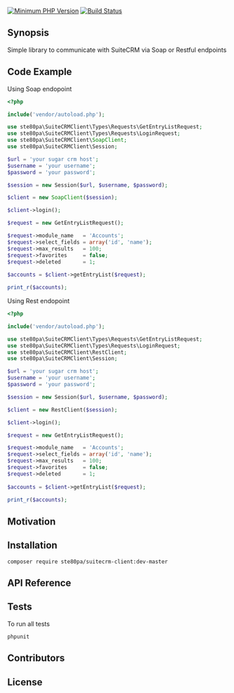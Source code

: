 [![Minimum PHP Version](https://img.shields.io/badge/php-%3E%3D%205.3-8892BF.svg)](https://php.net/)
[![Build Status](https://travis-ci.org/ste80pa/suitecrm-client.svg?branch=master)](https://travis-ci.org/ste80pa/suitecrm-client)

## Synopsis

Simple library to communicate with SuiteCRM via Soap or Restful endpoints

## Code Example

Using Soap endopoint

```php
<?php

include('vendor/autoload.php');

use ste80pa\SuiteCRMClient\Types\Requests\GetEntryListRequest;
use ste80pa\SuiteCRMClient\Types\Requests\LoginRequest;
use ste80pa\SuiteCRMClient\SoapClient;
use ste80pa\SuiteCRMClient\Session;

$url = 'your sugar crm host';
$username = 'your username';
$password = 'your password';

$session = new Session($url, $username, $password);

$client = new SoapClient($session);

$client->login();

$request = new GetEntryListRequest();

$request->module_name   = 'Accounts';
$request->select_fields = array('id', 'name');
$request->max_results   = 100;
$request->favorites     = false;
$request->deleted       = 1;
 
$accounts = $client->getEntryList($request); 

print_r($accounts);

```

Using Rest endopoint

```php
<?php

include('vendor/autoload.php');

use ste80pa\SuiteCRMClient\Types\Requests\GetEntryListRequest;
use ste80pa\SuiteCRMClient\Types\Requests\LoginRequest;
use ste80pa\SuiteCRMClient\RestClient;
use ste80pa\SuiteCRMClient\Session;

$url = 'your sugar crm host';
$username = 'your username';
$password = 'your password';

$session = new Session($url, $username, $password);

$client = new RestClient($session);

$client->login();

$request = new GetEntryListRequest();

$request->module_name   = 'Accounts';
$request->select_fields = array('id', 'name');
$request->max_results   = 100;
$request->favorites     = false;
$request->deleted       = 1;
 
$accounts = $client->getEntryList($request); 

print_r($accounts);

```
## Motivation


## Installation

```
composer require ste80pa/suitecrm-client:dev-master
```
## API Reference


## Tests
To run all tests

```
phpunit
```

## Contributors


## License

